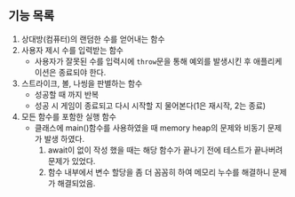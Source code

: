 ## 기능 목록
1. 상대방(컴퓨터)의 랜덤한 수를 얻어내는 함수
2. 사용자 제시 수를 입력받는 함수
    - 사용자가 잘못된 수를 입력시에 `throw`문을 통해 예외를 발생시킨 후 애플리케이션은 종료되야 한다.
3. 스트라이크, 볼, 나씽을 판별하는 함수
    - 성공할 때 까지 반복
    - 성공 시 게임이 종료되고 다시 시작할 지 물어본다(1은 재시작, 2는 종료)
4. 모든 함수를 포함한 실행 함수
    - 클래스에 main()함수를 사용하였을 때 memory heap의 문제와 비동기 문제가 발생 하였다.
        1. await이 없이 작성 했을 때는 해당 함수가 끝나기 전에 테스트가 끝나버려 문제가 있었다.
        2. 함수 내부에서 변수 할당을 좀 더 꼼꼼히 하여 메모리 누수를 해결하니 문제가 해결되었음.
